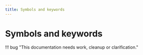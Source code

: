 ```yaml
---
title: Symbols and keywords
---
```


# Symbols and keywords

!!! bug "This documentation needs work, cleanup or clarification."


